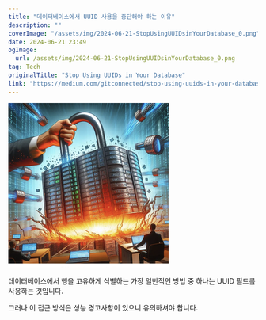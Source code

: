 ```yaml
---
title: "데이터베이스에서 UUID 사용을 중단해야 하는 이유"
description: ""
coverImage: "/assets/img/2024-06-21-StopUsingUUIDsinYourDatabase_0.png"
date: 2024-06-21 23:49
ogImage: 
  url: /assets/img/2024-06-21-StopUsingUUIDsinYourDatabase_0.png
tag: Tech
originalTitle: "Stop Using UUIDs in Your Database"
link: "https://medium.com/gitconnected/stop-using-uuids-in-your-database-aae9d5d47549"
---
```



<img src="/assets/img/2024-06-21-StopUsingUUIDsinYourDatabase_0.png" />

데이터베이스에서 행을 고유하게 식별하는 가장 일반적인 방법 중 하나는 UUID 필드를 사용하는 것입니다.

그러나 이 접근 방식은 성능 경고사항이 있으니 유의하셔야 합니다.